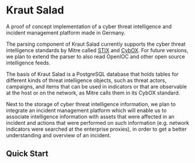 # Kraut Salad

A proof of concept implementation of a cyber threat 
intelligence and incident management platform
made in Germany.

The parsing component of Kraut Salad currently supports 
the cyber threat intelligence standards by Mitre called 
[STIX](https://stix.mitre.org) and [CybOX](https://cybox.mitre.org).
For future versions, we plan to extend the parser to 
also read OpenIOC and other open source intelligence feeds.

The basis of Kraut Salad is a PostgreSQL database that 
holds tables for different kinds of threat intelligence
objects, such as threat actors, campaigns, and items that
can be used in indicators or that are observable at the
host or on the network, as Mitre calls them in its CybOX 
standard.

Next to the storage of cyber threat intelligence information,
we plan to integrate an incident management platform which will
enable us to associate intelligence information with assets
that were affected in an incident and actions that were performed
on such information (e.g. network indicators were searched at
the enterprise proxies), in order to get a better
understanding and overview of an incident.

## Quick Start
